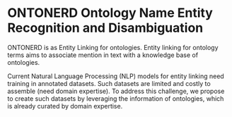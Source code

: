 # ONTONERD Ontology Name Entity Recognition and Disambiguation

ONTONERD is as Entity Linking for ontologies. 
Entity linking for ontology terms aims to associate mention in text with a knowledge base of ontologies.

Current Natural Language Processing (NLP) models for entity linking need training in annotated datasets. Such datasets are limited and costly to assemble (need domain expertise). To address this challenge, we propose to create such datasets by leveraging the information of ontologies, which is already curated by domain expertise.
